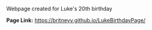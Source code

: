 Webpage created for Luke's 20th birthday

**Page Link:** https://britneyv.github.io/LukeBirthdayPage/
